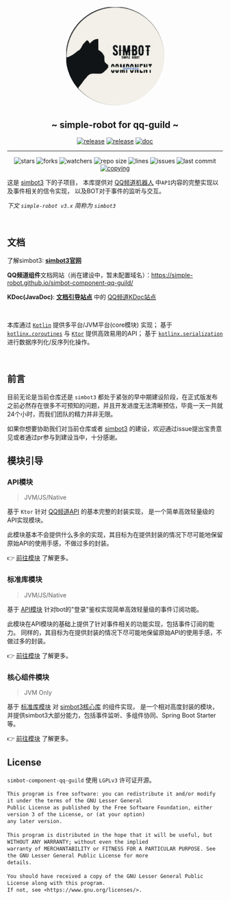 #  

<div align="center">
<img src=".simbot/logo.png" alt="logo" style="width:230px; height:230px; border-radius:50%; " />
<h2>
    ~ simple-robot for qq-guild ~ 
</h2>
<a href="https://github.com/simple-robot/simbot-component-qq-guild/releases/latest"><img alt="release" src="https://img.shields.io/github/v/release/simple-robot/simbot-component-qq-guild" /></a>
<a href="https://repo1.maven.org/maven2/love/forte/simbot/component/simbot-component-qq-guild-api/" target="_blank">
  <img alt="release" src="https://img.shields.io/maven-central/v/love.forte.simbot.component/simbot-component-qq-guild-api" /></a>
<a href="https://www.yuque.com/simpler-robot/simpler-robot-doc" target="_blank">
  <img alt="doc" src="https://img.shields.io/badge/doc-yuque-brightgreen" /></a>
   <hr>
   <img alt="stars" src="https://img.shields.io/github/stars/simple-robot/simbot-component-qq-guild" />
   <img alt="forks" src="https://img.shields.io/github/forks/simple-robot/simbot-component-qq-guild" />
   <img alt="watchers" src="https://img.shields.io/github/watchers/simple-robot/simbot-component-qq-guild" />
   <img alt="repo size" src="https://img.shields.io/github/repo-size/simple-robot/simbot-component-qq-guild" />
   <img alt="lines" src="https://img.shields.io/tokei/lines/github/simple-robot/simbot-component-qq-guild" />
   <img alt="issues" src="https://img.shields.io/github/issues-closed/simple-robot/simbot-component-qq-guild?color=green" />
   <img alt="last commit" src="https://img.shields.io/github/last-commit/simple-robot/simbot-component-qq-guild" />
   <a href="./COPYING"><img alt="copying" src="https://img.shields.io/github/license/simple-robot/simbot-component-qq-guild" /></a>

</div>

这是 [simbot3](https://github.com/simple-robot/simpler-robot)
下的子项目， 本库提供对 [QQ频道机器人](https://bot.q.qq.com/wiki/develop/api/) 中`API`内容的完整实现以及事件相关的信令实现， 以及BOT对于事件的监听与交互。

_下文 `simple-robot v3.x` 简称为 `simbot3`_

<br>

## 文档

了解simbot3: [**simbot3官网**](https://simbot.forte.love)

**QQ频道组件**文档网站（尚在建设中，暂未配置域名）：https://simple-robot.github.io/simbot-component-qq-guild/

**KDoc(JavaDoc)**: [**文档引导站点**](https://docs.simbot.forte.love) 中的 [QQ频道KDoc站点](https://docs.simbot.forte.love/components/qq-guild)

<br>

本库通过 [`Kotlin`](https://kotlinlang.org/) 提供多平台/JVM平台(core模块) 实现； 
基于 [`kotlinx.coroutines`](https://github.com/Kotlin/kotlinx.coroutines) 与
[`Ktor`](https://ktor.io/)
提供高效易用的API；
基于 [`kotlinx.serialization`](https://github.com/Kotlin/kotlinx.serialization) 进行数据序列化/反序列化操作。

<br>

## 前言

目前无论是当前仓库还是 `simbot3` 都处于紧张的早中期建设阶段，在正式版发布之前必然存在很多不可预知的问题，并且开发进度无法清晰预估，毕竟一天一共就24个小时，而我们团队的精力并非无限。

如果你想要协助我们对当前仓库或者 [simbot3](https://github.com/ForteScarlet/simpler-robot/tree/v3-dev)
的建设，欢迎通过issue提出宝贵意见或者通过pr参与到建设当中，十分感谢。

## 模块引导

### API模块

> JVM/JS/Native

基于 `Ktor` 针对 [QQ频道API](https://bot.q.qq.com/wiki/develop/api/) 的基本完整的封装实现，
是一个简单高效轻量级的API实现模块。

此模块基本不会提供什么多余的实现，其目标为在提供封装的情况下尽可能地保留原始API的使用手感，不做过多的封装。

👉 [前往模块](simbot-component-qq-guild-api) 了解更多。

### 标准库模块

> JVM/JS/Native

基于 [API模块](simbot-component-qq-guild-api) 针对bot的"登录"鉴权实现简单高效轻量级的事件订阅功能。

此模块在API模块的基础上提供了针对事件相关的功能实现，包括事件订阅的能力。
同样的，其目标为在提供封装的情况下尽可能地保留原始API的使用手感，不做过多的封装。

👉 [前往模块](simbot-component-qq-guild-stdlib) 了解更多。

### 核心组件模块

> JVM Only

基于 [标准库模块](simbot-component-qq-guild-stdlib) 对 [simbot3核心库](https://github.com/simple-robot/simpler-robot) 的组件实现，
是一个相对高度封装的模块，并提供simbot3大部分能力，包括事件监听、多组件协同、Spring Boot Starter 等。

👉 [前往模块](simbot-component-qq-guild-core) 了解更多。


## License

`simbot-component-qq-guild` 使用 `LGPLv3` 许可证开源。

```
This program is free software: you can redistribute it and/or modify it under the terms of the GNU Lesser General 
Public License as published by the Free Software Foundation, either version 3 of the License, or (at your option) 
any later version.

This program is distributed in the hope that it will be useful, but WITHOUT ANY WARRANTY; without even the implied 
warranty of MERCHANTABILITY or FITNESS FOR A PARTICULAR PURPOSE. See the GNU Lesser General Public License for more 
details.

You should have received a copy of the GNU Lesser General Public License along with this program. 
If not, see <https://www.gnu.org/licenses/>.
```

